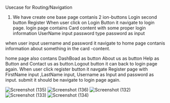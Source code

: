 
Usecase for Routing/Navigation
 
1. We have create one base page contanis
2 ion-buttons Login second button Register
When user click on Login Button it navigate to 
login page. login page contains Card content 
with some proper login information 
UserName input
password type password as input
 
when user input username and password 
it navigate to home page contanis information
about something in the card -content.
 
home page also contans DashBoad as button About us as button
Help as Button and Contact us as button.Logout button it can back
to login page again.
When user click register button it navgate Register page
with FirstName input ,LastName input, Username as Input and password as input.
submit it should be navigate to login page again.

![Screenshot (135)](https://github.com/fahmidakm99/IonicAcademicTraining/assets/93675075/b4a2fdcf-70b4-468f-89df-3ef0e14ada56)
![Screenshot (136)](https://github.com/fahmidakm99/IonicAcademicTraining/assets/93675075/7fc0ab64-d798-400b-9973-55c3750d1946)
![Screenshot (132)](https://github.com/fahmidakm99/IonicAcademicTraining/assets/93675075/8094a4c6-7df1-4427-b6c3-a34a654c970f)
![Screenshot (133)](https://github.com/fahmidakm99/IonicAcademicTraining/assets/93675075/c977c709-9db7-4d6d-8821-8666d1fc0ac9)
![Screenshot (134)](https://github.com/fahmidakm99/IonicAcademicTraining/assets/93675075/00069108-fd3e-4df0-b122-0fa5b26ad16d)
